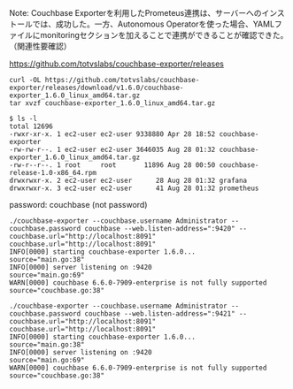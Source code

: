 Note: Couchbase Exporterを利用したPrometeus連携は、サーバーへのインストールでは、成功した。一方、Autonomous Operatorを使った場合、YAMLファイルにmonitoringセクションを加えることで連携ができることが確認できた。（関連性要確認）

https://github.com/totvslabs/couchbase-exporter/releases
```
curl -OL https://github.com/totvslabs/couchbase-exporter/releases/download/v1.6.0/couchbase-exporter_1.6.0_linux_amd64.tar.gz
tar xvzf couchbase-exporter_1.6.0_linux_amd64.tar.gz 
```

```
$ ls -l
total 12696
-rwxr-xr-x. 1 ec2-user ec2-user 9338880 Apr 28 18:52 couchbase-exporter
-rw-rw-r--. 1 ec2-user ec2-user 3646035 Aug 28 01:32 couchbase-exporter_1.6.0_linux_amd64.tar.gz
-rw-r--r--. 1 root     root       11896 Aug 28 00:50 couchbase-release-1.0-x86_64.rpm
drwxrwxr-x. 2 ec2-user ec2-user      28 Aug 28 01:32 grafana
drwxrwxr-x. 3 ec2-user ec2-user      41 Aug 28 01:32 prometheus
```

password: couchbase (not password)
```
./couchbase-exporter --couchbase.username Administrator --couchbase.password couchbase --web.listen-address=":9420" --couchbase.url="http://localhost:8091"
couchbase.url="http://localhost:8091"
INFO[0000] starting couchbase-exporter 1.6.0...          source="main.go:38"
INFO[0000] server listening on :9420                     source="main.go:69"
WARN[0000] couchbase 6.6.0-7909-enterprise is not fully supported  source="couchbase.go:38"
```

```
./couchbase-exporter --couchbase.username Administrator --couchbase.password couchbase --web.listen-address=":9421" --couchbase.url="http://localhost:8091"
couchbase.url="http://localhost:8091"
INFO[0000] starting couchbase-exporter 1.6.0...          source="main.go:38"
INFO[0000] server listening on :9420                     source="main.go:69"
WARN[0000] couchbase 6.6.0-7909-enterprise is not fully supported  source="couchbase.go:38"
```
